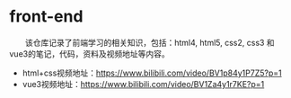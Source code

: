 # front-end

&emsp;&emsp;该仓库记录了前端学习的相关知识，包括：html4, html5, css2, css3 和 vue3的笔记，代码，资料及视频地址等内容。

- html+css视频地址：https://www.bilibili.com/video/BV1p84y1P7Z5?p=1
- vue3视频地址：https://www.bilibili.com/video/BV1Za4y1r7KE?p=1
